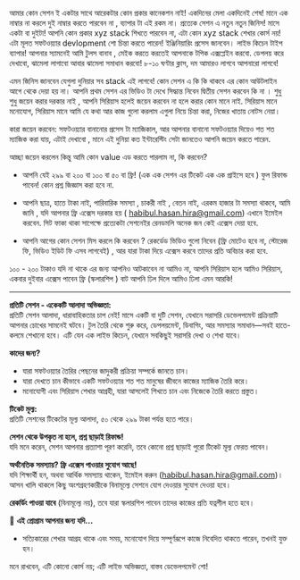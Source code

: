আমার কোন সেশন ই একটার সাথে আরেকটার কোন প্রকার কানেকশন নাই! একদিনের মেলা একদিনেই শেষ! মানে এক নাম্বার না করলে দুই নাম্বার করতে পারবেন না , ব্যাপার টা এই রকম না। প্রত্যেক সেশন এ নতুন নতুন জিনিস! মাসে একটা বা দুইটা! আপনি কোন প্রকার xyz stack শিখতে পারবেন না, এটা কোন xyz stack শেখার কোর্স নয়! এটা মূলত সফটওয়্যার devlopment শো চিন্তা করতে পারেন! ইঞ্জিনিয়ারিং প্রসেস জানবেন। লাইভ কিচেন টাইপ ব্যাপার! আপনার স্যামনেই আমি টুলস বানাব , মেইক করতে করতেই আপনাকে টপিক এক্সপ্লেইন করবো. ডেপলয় করে দেখাবো, ঝামেলা লাগাবো আবার ঝামেলা সমাধান করবো! ৮-১০ ঘণ্টার ক্লাস, দম আমারও লাগবে আপনারো লাগবে!

এমন জিনিস জানবেন যেগুলা দুনিয়ার সব stack এই লাগবে! কোন সেশন এ কি কি থাকবে এর কোন আউটলাইন আগে থেকে দেয়া হয় না। আপনি প্রথম সেশন এর ভিডিও টা দেখে সিদ্ধান্ত নিবেন দ্বিতীয় সেশন করবেন কি না । শুধু শুধু জয়েন করার দরকার নাই , আপনি সিরিয়াস হলেই জয়েন করবেন না হলে করার কোন মানে নাই. সিরিয়াস মানে মনোযোগ, সিরিয়াস মানে আমি যে কথা আর কাজ গুলো করলাম এগুলা নিয়ে চিন্তা করা, নিজের খাতায় নোটস নেয়া।

কারা জয়েন করবেন: সফটওয়্যার বানানোর প্রসেস টা ম্যাজিকাল, আর আপনার বানানো সফটওয়্যার দিয়েও শত শত ম্যাজিক করা যায়, এটাই দেখাবো , মানে এই দুনিয়া কত ইন্টারেস্টিং সেটা জানতেও আপনি জয়েন করতে পারেন.

আচ্ছা জয়েন করলেন কিন্তু আমি কোন value এড করতে পারলাম না, কি করবেন?

- আপনি যেই ২৯৯ বা ২০০ বা ১০০ বা ৫০ বা ফ্রি! (এক এক সেশন এর টিকেট এক এক প্রাইসে হবে ) ফুল রিফান্ড পাবেন! কোন প্রশ্ন জিজ্ঞাস করা হবে না.

- আপনি ছাত্র, হাতে টাকা নাই, পারিবারিক সমস্যা , চাকরী নাই , বেতন নাই, এরকম হাজার টা সমস্যা থাকবে, আমি জানি , যদি আপনার ফ্রি এক্সেস দরকার হয় ( habibul.hasan.hira@gmail.com) এখানে ইমেইল করবেন. সিট ফাকা থাকা সাপেক্ষে প্রত্যেকটা সেশনেইর রেনডমলি অনেক জন কেই এক্সেস দেয়া হবে.

- আপনি আগের কোন সেশন মিস করলে কি করবেন ? রেকর্ডেড ভিডিও গুলো নিবেন (ফ্রি মোটেও হবে না, স্টোরেজ ফি, ভিডিও ইডিট ফি এসব লাগবেই) , আর যারা টাকা দিয়ে এক্সেস করবে তাদের প্রতি অবিচার করা হবে.

১০০ - ২০০ টাকাও যদি না থাকে এর জন্য আপনিও আটকাবেন না আমিও না, আপনি সিরিয়াস হলে আমিও সিরিয়াস, একবার দুইবার এক্সেস পাবেন ফ্রি (স্কলারশিপ ) বাট আপনি ঢিল দিলে আমিও ঢিলা এমন আরকি!

---

**প্রতিটি সেশন - একেকটি আলাদা অভিজ্ঞতা:**  
প্রতিটি সেশন আলাদা, ধারাবাহিকতার চাপ নেই! মাসে একটি বা দুটি সেশন, যেখানে সরাসরি ডেভেলপমেন্ট প্রক্রিয়াটি আপনার চোখের সামনেই ঘটবে। টুল তৈরি থেকে শুরু করে, ডেপলয়মেন্ট, ডিবাগিং, আর সমস্যার সমাধান—সবই হাতে-কলমে শেখানো হবে। এটি যেন এক লাইভ কিচেন, যেখানে সবকিছুই সরাসরি দেখা ও শেখা যাবে।

**কাদের জন্য?**

- যারা সফটওয়্যার তৈরির পেছনের জাদুকরী প্রক্রিয়া সম্পর্কে জানতে চান।
- যারা দেখতে চান কীভাবে একটি সফটওয়্যার শত শত মানুষের জীবনে কাজের ম্যাজিক তৈরি করে।
- মনোযোগী এবং সিরিয়াস শেখার আগ্রহী, যারা আসলেই শিখতে চান এবং নিজেকে তৈরি করতে প্রস্তুত।

**টিকেট মূল্য:**  
প্রতিটি সেশনের টিকেটের মূল্য আলাদা, ৫০ থেকে ২৯৯ টাকা পর্যন্ত হতে পারে।

**সেশন থেকে উপকৃত না হলে, প্রশ্ন ছাড়াই রিফান্ড!**  
যদি মনে করেন, সেশন আপনার প্রত্যাশা পূরণ করেনি, তবে কোনো প্রশ্ন ছাড়াই পুরো টিকেট মূল্য ফেরত পাবেন।

**অর্থনৈতিক সমস্যায়? ফ্রি এক্সেস পাওয়ার সুযোগ আছে!**  
যদি শিক্ষার্থী হন, অথবা আর্থিক সমস্যায় থাকেন, ইমেইল করুন (habibul.hasan.hira@gmail.com)। আসন খালি থাকলে কিছু অংশগ্রহণকারীকে বিনামূল্যে সেশনে যোগ দেওয়ার সুযোগ দেওয়া হবে।

**রেকর্ডিং পাওয়া যাবে** (বিনামূল্যে নয়), তবে যারা স্কলারশিপ পাবেন তাদের কাজের প্রতি যত্নশীল হতে হবে।

🔖 **এই প্রোগ্রাম আপনার জন্য যদি…**

- সত্যিকারের শেখার আগ্রহ থাকে এবং সময়, মনোযোগ দিয়ে সম্পূর্ণরূপে কাজে নিবেদিত থাকতে পারেন, তখনই যুক্ত হন।

মনে রাখবেন, এটি কোনো কোর্স নয়; এটি লাইভ অভিজ্ঞতা, বাস্তব ডেভেলপমেন্ট শো!